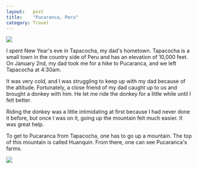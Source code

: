 ```yaml
---
layout:   post
title:    "Pucaranca, Peru"
category: Travel
---
```


![](https://lh3.googleusercontent.com/-K4HAX9mfDi4/VKsgIs2-EGI/AAAAAAAAAYg/2oiY7Ot6ZYg/s2048/beautiful-sunrise.jpeg)

I spent New Year's eve in Tapacocha, my dad's hometown. Tapacocha is a small town
in the country side of Peru and has an elevation of 10,000 feet. On January 2nd,
my dad took me for a hike to Pucaranca, and we left Tapacocha at 4:30am.

It was very cold, and I was struggling to keep up with my dad because of the altitude.
Fortunately, a close friend of my dad caught up to us and brought a donkey with him.
He let me ride the donkey for a little while until I felt better.

Riding the donkey was a little intimidating at first because I had never done it before,
but once I was on it, going up the mountain felt much easier. It was great help.

To get to Pucaranca from Tapacocha, one has to go up a mountain. The top of this mountain
is called Huanquin. From there, one can see Pucaranca's farms.

![](https://lh3.googleusercontent.com/--yyqYL90I6k/VMFfBYpKQQI/AAAAAAAAAbk/6Y89dtzWbRc/w862-h485-no/dad-and-friend.jpeg)
